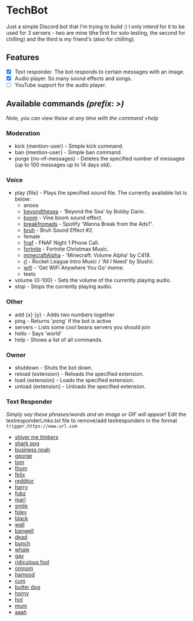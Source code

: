 # TechBot

Just a simple Discord bot that I'm trying to build :) I only intend for it to be used for 3 servers - two are mine (the first for solo testing, the second for chilling) and the third is my friend's (also for chilling).

## Features
- [x] Text responder. The bot responds to certain messages with an image.
- [x] Audio player. So many sound effects and songs.
- [ ] YouTube support for the audio player.

## Available commands *(prefix: >)*
*Note, you can view these at any time with the command >help*

### Moderation
* kick {mention-user} - Simple kick command.
* ban {mention-user} - Simple ban command.
* purge {no-of-messages} - Deletes the specified number of messages (up to 100 messages up to 14 days old).

### Voice
* play {file} - Plays the specified sound file. The currently available list is below:
  * anoos
  * [beyondthesea](https://www.youtube.com/watch?v=ptsa21ULFSo) - 'Beyond the Sea' by Bobby Darin.
  * [boom](https://www.youtube.com/watch?v=_vBVGjFdwk4) - Vine boom sound effect.
  * [breakfromads](https://www.youtube.com/watch?v=mtihCM8mzeU) - Spotify 'Wanna Break from the Ads?'.
  * [bruh](https://www.youtube.com/watch?v=2ZIpFytCSVc) - Bruh Sound Effect #2.
  * female
  * [fnaf](https://www.youtube.com/watch?v=zSmEKJ7RIpc) - FNAF Night 1 Phone Call.
  * [fortnite](https://www.youtube.com/watch?v=CjaeNACb5gc) - Fortnite Christmas Music.
  * [minecraftAlpha](https://www.youtube.com/watch?v=6wv84OUmnwg&list=PLHykAyQQdTart3T8wrDjEnAFEmbVstInA) - 'Minecraft: Volume Alpha' by C418.
  * [rl](https://www.youtube.com/watch?v=QHVREB6fdvI) - Rocket League Intro Music / 'All I Need' by Slushii.
  * [wifi](https://www.youtube.com/watch?v=9p0pdiTOlzw) - 'Get WiFi Anywhere You Go' meme.
  * teets
* volume {0-100} - Sets the volume of the currently playing audio.
* stop - Stops the currently playing audio.

### Other
* add {x} {y} - Adds two numbers together
* ping - Returns 'pong' if the bot is active
* servers - Lists some cool beans servers you should join
* hello - Says 'world'
* help - Shows a list of all commands.

### Owner
* shutdown - Shuts the bot down.
* reload {extension} - Reloads the specified extension.
* load {extension} - Loads the specified extension.
* unload {extension} - Unloads the specified extension.

### Text Responder
*Simply say these phrases/words and an image or GIF will appear!*
Edit the textresponderLinks.txt file to remove/add textresponders in the format `trigger,https://www.url.com`
* [shiver me timbers](https://tenor.com/view/slavicdaddy-slavic-oh-no-scared-shiver-me-timbers-gif-17482136)
* [shark pog](https://tenor.com/view/shark-pog-gif-18408265)
* [business noah](https://imgur.com/1qWWHKX)
* [george](https://imgur.com/yaQjd5t)
* [tom](https://imgur.com/hL0kCQb)
* [thom](https://imgur.com/bjYe6xZ)
* [felix](https://imgur.com/SmSSQbA)
* [redditor](https://imgur.com/a2xKv7v)
* [harry](https://imgur.com/0Ys8yM9)
* [fubz](https://imgur.com/MpoS9PK)
* [marl](https://imgur.com/Rxx5W5V)
* [smile](https://imgur.com/8Ylxd5S)
* [foley](https://imgur.com/Pn2X2xQ)
* [black](https://imgur.com/hbpWBDS)
* [wall](https://imgur.com/zVnGKy6)
* [banwell](https://tenor.com/view/wow-omg-shocked-terrified-scared-gif-15766648)
* [dead](https://tenor.com/view/dead-by-dayligh-t-mori-dance-dancing-pallbearer-coffin-dance-gif-17514251)
* [bunch](https://imgur.com/elbNWq9)
* [whale](https://imgur.com/vLf8HAV)
* [gay](https://cdn.discordapp.com/attachments/554724520725053450/771015120943448074/IMG_20201026_142316_454.jpg)
* [ridiculous fool](https://cdn.discordapp.com/attachments/760518459305623562/775449687918116864/pseudocolor.gif)
* [omnom](https://cdn.discordapp.com/attachments/760518459305623562/771491456301006898/gifspeed.gif)
* [hamood](https://cdn.discordapp.com/attachments/773643559177027585/775451653239209984/hamood.jpg)
* [cum](https://cdn.discordapp.com/attachments/718439008333463592/778005569701281792/unknown.png)
* [butter dog](https://tenor.com/view/butta-dog-gif-19053869)
* [horny](https://tenor.com/view/horny-jail-bonk-dog-hit-head-stop-being-horny-gif-17298755)
* [hot](https://tenor.com/view/sheldon-big-bang-theory-maid-gif-13410856)
* [mum](https://tenor.com/view/morgz-mum-gif-18686915)
* [aaah](https://tenor.com/view/moan-gif-18368051)

